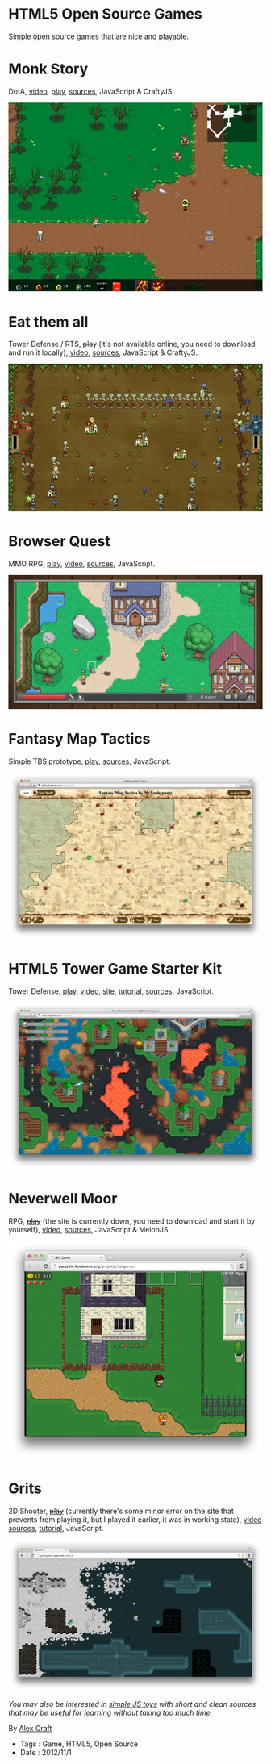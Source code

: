 # HTML5 Open Source Games

Simple open source games that are nice and playable.

# Monk Story

DotA, [video](http://youtube.com/watch?v=HItxyniV-Es), 
[play](http://uniquevn.github.io/CraftyGame/), 
[sources](http://github.com/uniquevn/CraftyGame), JavaScript & CraftyJS.

![Monk Story](html5-open-source-games/monk-story.jpg)

# Eat them all

Tower Defense / RTS, <s>play</s> (it's not available online, you need to download 
and run it locally), [video](http://youtube.com/watch?v=uqMBX9mxZQo),
[sources](https://github.com/Chinow/Eat-them-All), JavaScript & CraftyJS.

![Eat them all](html5-open-source-games/eat-them-all.jpg)

# Browser Quest

MMO RPG, [play](http://browserquest.mozilla.org), 
[video](http://youtube.com/watch?v=kYcNJQ3Y6Sg),
[sources](http://browserquest.mozilla.org), JavaScript.

![Browser Quest](html5-open-source-games/browser-quest.png)

# Fantasy Map Tactics

Simple TBS prototype, [play](http://mcfunkypants.com/LD24/jam/), 
[sources](http://mcfunkypants.com/2012/fantasy-map-tactics), JavaScript.

![Fantasy Map Tactics](html5-open-source-games/fantasy-map-tactics.png)

# HTML5 Tower Game Starter Kit

Tower Defense, [play](http://mcfunkypants.com/Peasants),
[video](http://www.youtube.com/watch?v=01xNz6NSOFs), 
[site](http://mcfunkypants.com/tower), 
[tutorial](http://mcfunkypants.com/tower/tutorials.html), 
[sources](view-source:http://mcfunkypants.com/Peasants), JavaScript.

![HTML5 Tower Game Starter Kit](html5-open-source-games/peasants.png)

# Neverwell Moor

RPG, <s>[play](http://parasyte.kodewerx.org/projects/lpcgame)</s> (the site is currently down, you 
need to download and start it by yourself), 
[video](http://youtube.com/watch?v=JagSFQOMyQc),
[sources](https://bitbucket.org/parasyte/neverwell-moor), JavaScript & MelonJS.

![Neverwell Moor](html5-open-source-games/neverwell-moor.png)

# Grits

2D Shooter,
<s>[play](http://gritsgame.appspot.com)</s> (currently there's some minor error on the site that
prevents from playing it, but I played it earlier, it was in working state), 
[video](https://www.youtube.com/watch?v=F3JeV756B7w)
[sources](https://code.google.com/p/gritsgame), 
[tutorial](https://www.udacity.com/course/cs255), JavaScript.

![Grits](html5-open-source-games/grits.png)

*You may also be interested in [simple JS toys](../2013/interesting-toys-for-learning) 
with short and clean sources that may be useful for learning without taking too much time.*

By [Alex Craft](http://alex-craft.com)

- Tags : Game, HTML5, Open Source
- Date : 2012/11/1